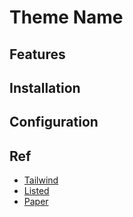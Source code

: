 # Theme Name

## Features

## Installation

## Configuration


## Ref
- [Tailwind](https://jamstackthemes.dev/theme/hugo-theme-tailwind/)
- [Listed](https://jamstackthemes.dev/theme/listed/)
- [Paper](https://github.com/nanxiaobei/hugo-paper)